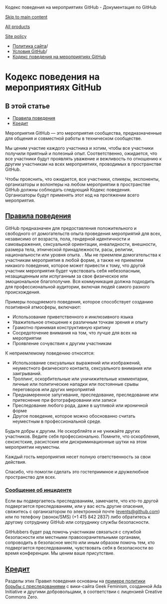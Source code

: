 Кодекс поведения на мероприятиях GitHub - Документация по GitHub

[Skip to main content](#main-content)

[All products](/ru)

[Site policy](/site-policy)

* [Политика сайта](/ru/site-policy)/
* [Условия GitHub](/ru/site-policy/github-terms)/
* [Кодекс поведения на мероприятиях GitHub](/ru/site-policy/github-terms/github-event-code-of-conduct)

Кодекс поведения на мероприятиях GitHub
==========

В этой статье
----------

* [Правила поведения](#code-of-conduct)
* [Кредит](#credit)

Мероприятия GitHub — это мероприятия сообщества, предназначенные для общения и совместной работы в техническом сообществе.

Мы ценим участие каждого участника и хотим, чтобы все участники получили приятный и полезный опыт. Соответственно, ожидается, что все участники будут проявлять уважение и вежливость по отношению к другим участникам на всех мероприятиях, проводимых в пространстве GitHub.

Чтобы прояснить, что ожидается, все участники, спикеры, экспоненты, организаторы и волонтеры на любом мероприятии в пространстве GitHub должны соблюдать следующий Кодекс поведения. Организаторы будут применять этот код на протяжении всего мероприятия.

[Правила поведения](#code-of-conduct)
----------

GitHub предназначен для предоставления положительного и свободного от домогательств опыта проведения мероприятий для всех, независимо от возраста, пола, гендерной идентичности и самовыражения, сексуальной ориентации, инвалидности, внешности, размера тела, этнической принадлежности, расы, религии, национальности или уровня опыта. . Мы не приемлем домогательства к участникам мероприятия в любой форме, а также не приемлем никакого поведения, которое может привести к тому, что другой участник мероприятия будет чувствовать себя небезопасным, незащищенным или испуганным за свое физическое или эмоциональное благополучие. Вся коммуникация должна подходить для профессиональной аудитории, включая людей самого разного происхождения.

Примеры поощряемого поведения, которое способствует созданию позитивной атмосферы, включают:

* Использование приветственного и инклюзивного языка
* Уважительное отношение к различным точкам зрения и опыту
* Грамотно принимая конструктивную критику
* Сосредоточение внимания на том, что лучше для всех на мероприятии
* Проявление сочувствия к другим участникам

К неприемлемому поведению относятся:

* Использование сексуальных выражений или изображений, неуместного физического контакта, сексуального внимания или заигрываний.
* Троллинг, оскорбительные или уничижительные комментарии, личные или политические нападки или постоянные срывы переговоров или других мероприятий
* Преднамеренное запугивание, преследование, преследование или притеснение при фотографировании или записи
* Преследование любого рода, даже в шутливой или ироничной форме
* Другое поведение, которое можно обоснованно считать неуместным в профессиональной среде.

Будьте добры к другим. Не оскорбляйте и не унижайте других участников. Ведите себя профессионально. Помните, что оскорбления, сексистские, расистские или дискриминационные шутки на этом мероприятии неуместны.

Каждый гость мероприятия несет полную ответственность за свои действия.

Спасибо, что помогли сделать это гостеприимное и дружелюбное пространство для всех.

### [Сообщение об инциденте](#reporting-an-incident) ###

Если вы подвергаетесь преследованиям, замечаете, что кто-то другой подвергается преследованиям, или у вас есть другие опасения, свяжитесь с организатором по электронной почте ([events@github.com](mailto:events@github.com)) или по телефону (звонок/SMS) (+1 415 842 2837) либо обратитесь к другому сотруднику GitHub или сотруднику службы безопасности.

GitHubbers будет рад помочь участникам связаться с службой безопасности или местными правоохранительными органами, сопроводить в безопасное место или иным образом помочь тем, кто подвергается преследованиям, чувствовать себя в безопасности во время конференции. Мы ценим ваше присутствие.

[Кредит](#credit)
----------

Разделы этих Правил поведения основаны на [примере политики борьбы с преследованиями](https://geekfeminism.wikia.org/wiki/Conference_anti-harassment/Policy) с вики-сайта Geek Feminism, созданной Ada Initiative и другими добровольцами, в соответствии с лицензией Creative Commons Zero.
